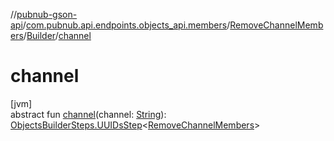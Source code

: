 //[pubnub-gson-api](../../../../index.md)/[com.pubnub.api.endpoints.objects_api.members](../../index.md)/[RemoveChannelMembers](../index.md)/[Builder](index.md)/[channel](channel.md)

# channel

[jvm]\
abstract fun [channel](channel.md)(channel: [String](https://docs.oracle.com/javase/8/docs/api/java/lang/String.html)): [ObjectsBuilderSteps.UUIDsStep](../../../com.pubnub.api.endpoints.objects_api.utils/-objects-builder-steps/-u-u-i-ds-step/index.md)&lt;[RemoveChannelMembers](../index.md)&gt;
